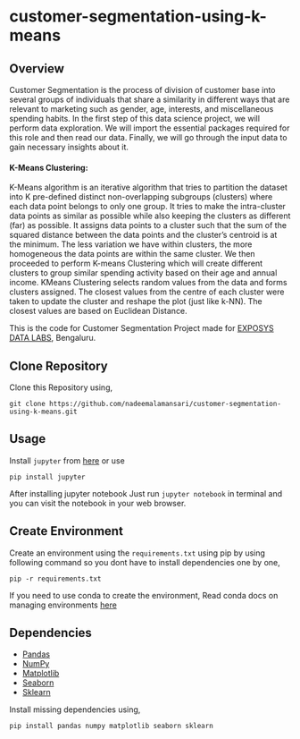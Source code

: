 # customer-segmentation-using-k-means

## Overview 

Customer Segmentation is the process of division of customer base into several
groups of individuals that share a similarity in different ways that are relevant to
marketing such as gender, age, interests, and miscellaneous spending habits. In the first
step of this data science project, we will perform data exploration. We will import the
essential packages required for this role and then read our data. Finally, we will go
through the input data to gain necessary insights about it.

#### K-Means Clustering:

K-Means algorithm is an iterative algorithm that tries to partition the dataset into K
pre-defined distinct non-overlapping subgroups (clusters) where each data point belongs
to only one group. It tries to make the intra-cluster data points as similar as possible
while also keeping the clusters as different (far) as possible. It assigns data points to a
cluster such that the sum of the squared distance between the data points and the
cluster’s centroid is at the minimum. The less variation we have within clusters, the
more homogeneous the data points are within the same cluster.
We then proceeded to perform K-means Clustering which will create different
clusters to group similar spending activity based on their age and annual income. KMeans Clustering selects random values from the data and forms clusters assigned. The
closest values from the centre of each cluster were taken to update the cluster and
reshape the plot (just like k-NN). The closest values are based on Euclidean Distance.

This is the code for Customer Segmentation Project made for [EXPOSYS DATA LABS](http://www.exposysdata.com/), Bengaluru.


## Clone Repository
Clone this Repository using,

	git clone https://github.com/nadeemalamansari/customer-segmentation-using-k-means.git


## Usage
Install `jupyter` from [here](http://jupyter.readthedocs.io/en/latest/install.html) or use

	pip install jupyter

After installing jupyter notebook Just run `jupyter notebook` in terminal and you can visit the notebook in your web browser.


## Create Environment

Create an environment using the `requirements.txt` using pip by using following command so you dont have to install dependencies one by one,


	pip -r requirements.txt

If you need to use conda to create the environment,
Read conda docs on managing environments [here](https://docs.conda.io/projects/conda/en/latest/user-guide/tasks/manage-environments.html)


## Dependencies

* [Pandas](https://pandas.pydata.org/docs/)
* [NumPy](https://numpy.org/devdocs/user/index.html)
* [Matplotlib](https://matplotlib.org/3.3.3/contents.html)
* [Seaborn](https://seaborn.pydata.org/)
* [Sklearn](https://scikit-learn.org/stable/)

Install missing dependencies using,

	pip install pandas numpy matplotlib seaborn sklearn


